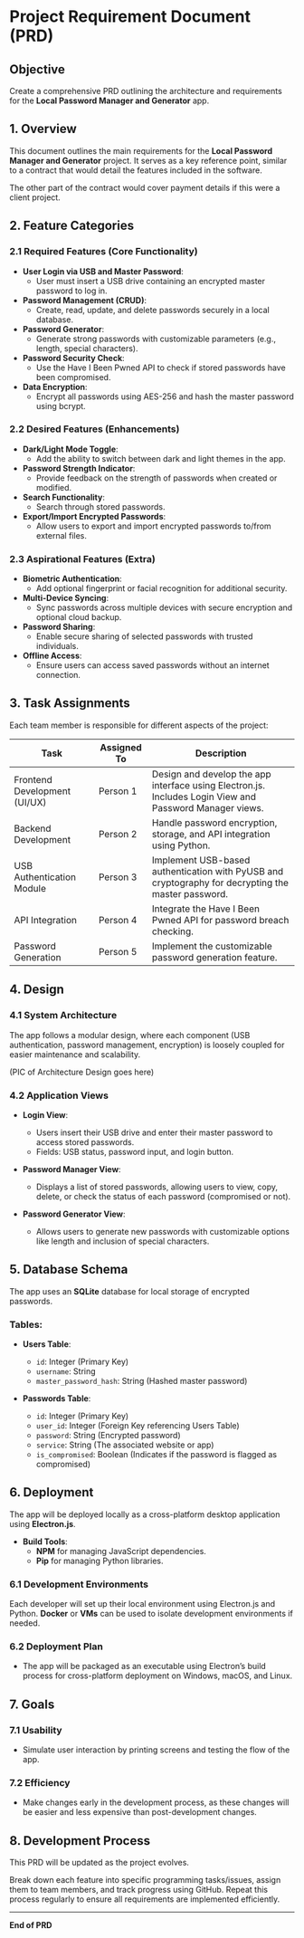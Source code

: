 # Project Requirement Document (PRD)

## Objective
Create a comprehensive PRD outlining the architecture and requirements for the **Local Password Manager and Generator** app.

## 1. Overview

This document outlines the main requirements for the **Local Password Manager and Generator** project. It serves as a key reference point, similar to a contract that would detail the features included in the software. 

The other part of the contract would cover payment details if this were a client project.

## 2. Feature Categories

### 2.1 Required Features (Core Functionality)
- **User Login via USB and Master Password**:
  - User must insert a USB drive containing an encrypted master password to log in.
- **Password Management (CRUD)**:
  - Create, read, update, and delete passwords securely in a local database.
- **Password Generator**:
  - Generate strong passwords with customizable parameters (e.g., length, special characters).
- **Password Security Check**:
  - Use the Have I Been Pwned API to check if stored passwords have been compromised.
- **Data Encryption**:
  - Encrypt all passwords using AES-256 and hash the master password using bcrypt.

### 2.2 Desired Features (Enhancements)
- **Dark/Light Mode Toggle**:
  - Add the ability to switch between dark and light themes in the app.
- **Password Strength Indicator**:
  - Provide feedback on the strength of passwords when created or modified.
- **Search Functionality**:
  - Search through stored passwords.
- **Export/Import Encrypted Passwords**:
  - Allow users to export and import encrypted passwords to/from external files.

### 2.3 Aspirational Features (Extra)
- **Biometric Authentication**:
  - Add optional fingerprint or facial recognition for additional security.
- **Multi-Device Syncing**:
  - Sync passwords across multiple devices with secure encryption and optional cloud backup.
- **Password Sharing**:
  - Enable secure sharing of selected passwords with trusted individuals.
- **Offline Access**:
  - Ensure users can access saved passwords without an internet connection.

## 3. Task Assignments
Each team member is responsible for different aspects of the project:

| Task                         | Assigned To | Description                                                                 |
|------------------------------|-------------|-----------------------------------------------------------------------------|
| Frontend Development (UI/UX)  | Person 1    | Design and develop the app interface using Electron.js. Includes Login View and Password Manager views. |
| Backend Development           | Person 2    | Handle password encryption, storage, and API integration using Python.       |
| USB Authentication Module     | Person 3    | Implement USB-based authentication with PyUSB and cryptography for decrypting the master password. |
| API Integration               | Person 4    | Integrate the Have I Been Pwned API for password breach checking.            |
| Password Generation           | Person 5    | Implement the customizable password generation feature.                      |

## 4. Design

### 4.1 System Architecture
The app follows a modular design, where each component (USB authentication, password management, encryption) is loosely coupled for easier maintenance and scalability.

(PIC of Architecture Design goes here)

### 4.2 Application Views
- **Login View**:
  - Users insert their USB drive and enter their master password to access stored passwords.
  - Fields: USB status, password input, and login button.
  
- **Password Manager View**:
  - Displays a list of stored passwords, allowing users to view, copy, delete, or check the status of each password (compromised or not).

- **Password Generator View**:
  - Allows users to generate new passwords with customizable options like length and inclusion of special characters.

## 5. Database Schema

The app uses an **SQLite** database for local storage of encrypted passwords.

### Tables:
- **Users Table**:
  - `id`: Integer (Primary Key)
  - `username`: String
  - `master_password_hash`: String (Hashed master password)
  
- **Passwords Table**:
  - `id`: Integer (Primary Key)
  - `user_id`: Integer (Foreign Key referencing Users Table)
  - `password`: String (Encrypted password)
  - `service`: String (The associated website or app)
  - `is_compromised`: Boolean (Indicates if the password is flagged as compromised)

## 6. Deployment
The app will be deployed locally as a cross-platform desktop application using **Electron.js**.

- **Build Tools**:
  - **NPM** for managing JavaScript dependencies.
  - **Pip** for managing Python libraries.

### 6.1 Development Environments
Each developer will set up their local environment using Electron.js and Python. **Docker** or **VMs** can be used to isolate development environments if needed.

### 6.2 Deployment Plan
- The app will be packaged as an executable using Electron’s build process for cross-platform deployment on Windows, macOS, and Linux. 

## 7. Goals

### 7.1 Usability
- Simulate user interaction by printing screens and testing the flow of the app.
  
### 7.2 Efficiency
- Make changes early in the development process, as these changes will be easier and less expensive than post-development changes.

## 8. Development Process

This PRD will be updated as the project evolves. 

Break down each feature into specific programming tasks/issues, assign them to team members, and track progress using GitHub. Repeat this process regularly to ensure all requirements are implemented efficiently.

---

**End of PRD**



